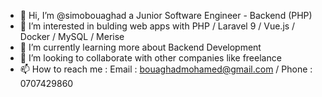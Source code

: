 - 👋 Hi, I’m @simobouaghad a Junior Software Engineer - Backend (PHP)
- 👀 I’m interested in bulding web apps with PHP / Laravel 9 / Vue.js / Docker / MySQL / Merise
- 🌱 I’m currently learning more about Backend Development
- 💞️ I’m looking to collaborate with other companies like freelance
- 📫 How to reach me : Email : bouaghadmohamed@gmail.com / Phone : 0707429860

<!---
simobouaghad/simobouaghad is a ✨ special ✨ repository because its `README.md` (this file) appears on your GitHub profile.
You can click the Preview link to take a look at your changes.
--->
